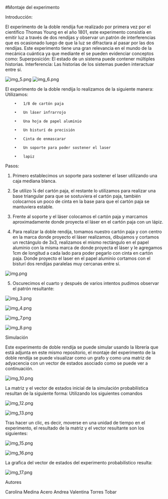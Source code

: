#Montaje del experimento

Introducción:

El experimento de la doble rendija fue realizado por primera vez por el científico Thomas Young en el año 1801, este experimento consistía en emitir luz a través de dos rendijas y observar un patrón de interferencias que es ocasionado luego de que la luz se difractara al pasar por las dos rendijas. Este experimento tiene una gran relevancia en el mundo de la mecánica cuántica ya que mediante el se pueden evidenciar conceptos como:
Superposición: El estado de un sistema puede contener múltiples historias.
Interferencia: Las historias de los sistemas pueden interactuar entre sí.

![img_5.png](img_5.png)
![img_6.png](img_6.png)

El experimento de la doble rendija lo realizamos de la siguiente manera:
Utilizamos: 

        •	1/8 de cartón paja
        
        •	Un láser infrarrojo
        
        •	Una hoja de papel aluminio
        
        •	Un bisturí de precisión
        
        •	Cinta de enmascarar
        
        •	Un soporte para poder sostener el laser 
        
        •	lapiz


Pasos:

1) Primero establecimos  un soporte para sostener el laser utilizando una caja mediana blanca.


2) Se utilizo  ¼ del cartón paja,  el restante lo utilizamos para realizar una base triangular para que se sostuviera el cartón paja, también colocarnos un poco de cinta en la base para que el cartón paja se mantuviera estable.


3) Frente al soporte y el láser colocamos el cartón paja y marcamos aproximadamente   donde proyecta el láser en el cartón paja con un lápiz. 


4) Para realizar la doble rendija, tomamos nuestro cartón paja   y con centro en la marca donde proyecto el láser realizamos, dibujamos y cortamos un rectángulo de 3x3, realizamos el mismo rectángulo en el papel aluminio con la misma marca de donde proyecta el láser y le agregamos 1cm de longitud a cada lado para poder pegarlo con cinta en cartón paja. Donde proyecto el laser en el papel aluminio cortamos con el bisturí  dos rendijas paralelas muy cercanas entre sí. 

![img.png](img.png)

5) Oscurecimos el cuarto y después de varios intentos pudimos observar el patrón resultante: 

![img_3.png](img_3.png)

![img_4.png](img_4.png)

![img_7.png](img_7.png)

![img_8.png](img_8.png)

Simulación

Este experimento de doble rendija se puede simular usando la librería que está adjunta en este mismo repositorio, el montaje del experimento de la doble rendija se puede visualizar como un grafo y como una matriz de adyacencia con un vector de estados asociado como se puede ver a continuación.

![img_10.png](img_10.png)

La matriz y el vector de estados inicial de la simulación probabilística resultan de la siguiente forma:
Utilizando los siguientes comandos

![img_12.png](img_12.png)

![img_13.png](img_13.png)

Tras hacer un clic, es decir, moverse en una unidad de tiempo en el experimento, el resultado de la matriz y el vector resultante son los siguientes:

![img_15.png](img_15.png)

![img_16.png](img_16.png)

La grafica del vector de estados del experimento probabilístico resulta:

![img_17.png](img_17.png)

Autores

Carolina Medina Acero
Andrea Valentina Torres Tobar
